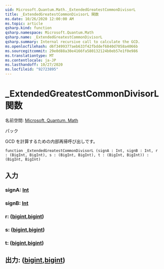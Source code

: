```yaml
---
uid: Microsoft.Quantum.Math._ExtendedGreatestCommonDivisorL
title: _ExtendedGreatestCommonDivisorL 関数
ms.date: 10/26/2020 12:00:00 AM
ms.topic: article
qsharp.kind: function
qsharp.namespace: Microsoft.Quantum.Math
qsharp.name: _ExtendedGreatestCommonDivisorL
qsharp.summary: Internal recursive call to calculate the GCD.
ms.openlocfilehash: d6f3499377aeb633f42fbddef6840d7058a4066b
ms.sourcegitcommit: 29e0d88a30e4166fa580132124b0eb57e1f0e986
ms.translationtype: MT
ms.contentlocale: ja-JP
ms.lasthandoff: 10/27/2020
ms.locfileid: "92723895"
---
```

# <a name="_extendedgreatestcommondivisorl-function"></a>_ExtendedGreatestCommonDivisorL 関数

名前空間: [Microsoft. Quantum. Math](xref:Microsoft.Quantum.Math)

パック [](https://nuget.org/packages/)


GCD を計算するための内部再帰呼び出しです。

```qsharp
function _ExtendedGreatestCommonDivisorL (signA : Int, signB : Int, r : (BigInt, BigInt), s : (BigInt, BigInt), t : (BigInt, BigInt)) : (BigInt, BigInt)
```


## <a name="input"></a>入力

### <a name="signa--int"></a>signA: [Int](xref:microsoft.quantum.lang-ref.int)




### <a name="signb--int"></a>signB: [Int](xref:microsoft.quantum.lang-ref.int)




### <a name="r--bigintbigint"></a>r: ([bigint](xref:microsoft.quantum.lang-ref.bigint),[bigint](xref:microsoft.quantum.lang-ref.bigint))




### <a name="s--bigintbigint"></a>s: ([bigint](xref:microsoft.quantum.lang-ref.bigint),[bigint](xref:microsoft.quantum.lang-ref.bigint))




### <a name="t--bigintbigint"></a>t: ([bigint](xref:microsoft.quantum.lang-ref.bigint),[bigint](xref:microsoft.quantum.lang-ref.bigint))





## <a name="output--bigintbigint"></a>出力: ([bigint](xref:microsoft.quantum.lang-ref.bigint),[bigint](xref:microsoft.quantum.lang-ref.bigint))

